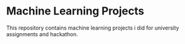 # Machine Learning Projects

This repository contains machine learning projects i did for university assignments and hackathon.
